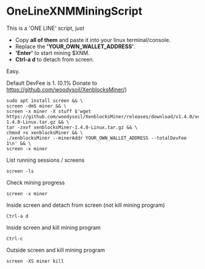 # OneLineXNMMiningScript

This is a 'ONE LINE' script, just 

* Copy **all of them** and paste it into your linux terminal/console.
* Replace the **'YOUR_OWN_WALLET_ADDRESS'**.
* **'Enter'** to start mining $XNM.
* **Ctrl-a d** to detach from screen.

Easy.

Default DevFee is 1. (0.1% Donate to https://github.com/woodysoil/XenblocksMiner/)

```
sudo apt install screen && \
screen -dmS miner && \
screen -x miner -X stuff $'wget https://github.com/woodysoil/XenblocksMiner/releases/download/v1.4.0/xenblocksMiner-1.4.0-Linux.tar.gz && \
tar -zxvf xenblocksMiner-1.4.0-Linux.tar.gz && \
chmod +x xenblocksMiner && \
./xenblocksMiner --minerAddr YOUR_OWN_WALLET_ADDRESS --totalDevFee 1\n' && \
screen -x miner
```

List running sessions / screens

```
screen -ls
```

Check mining progress

```
screen -x miner
```

Inside screen and detach from screen (not kill mining program)

```
Ctrl-a d
```

Inside screen and kill mining program

```
Ctrl-c
```

Outside screen and kill mining program

```
screen -XS miner kill
```

